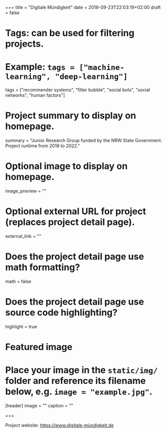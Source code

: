 +++
title = "Digitale Mündigkeit"
date = 2018-09-23T22:03:19+02:00
draft = false

# Tags: can be used for filtering projects.
# Example: `tags = ["machine-learning", "deep-learning"]`
tags = ["recommender systems", "filter bubble", "social bots", "social networks", "human factors"]

# Project summary to display on homepage.
summary = "Junior Research Group funded by the NRW State Government. Project runtime from 2018 to 2022."

# Optional image to display on homepage.
image_preview = ""

# Optional external URL for project (replaces project detail page).
external_link = ""

# Does the project detail page use math formatting?
math = false

# Does the project detail page use source code highlighting?
highlight = true

# Featured image
# Place your image in the `static/img/` folder and reference its filename below, e.g. `image = "example.jpg"`.
[header]
image = ""
caption = ""

+++


Project website: https://www.digitale-mündigkeit.de